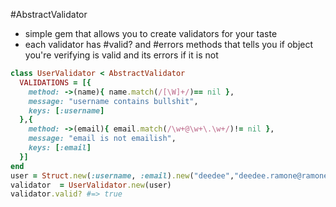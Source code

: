 #AbstractValidator
* simple gem that allows you to create validators for your taste
* each validator has #valid? and #errors methods that tells you if object you're verifying is valid and its errors if it is not
```ruby
class UserValidator < AbstractValidator
  VALIDATIONS = [{
    method: ->(name){ name.match(/[\W]+/)== nil },
    message: "username contains bullshit",
    keys: [:username]
  },{
    method: ->(email){ email.match(/\w+@\w+\.\w+/)!= nil },
    message: "email is not emailish",
    keys: [:email]
  }]
end
user = Struct.new(:username, :email).new("deedee","deedee.ramone@ramones.com")
validator  = UserValidator.new(user)
validator.valid? #=> true
```
